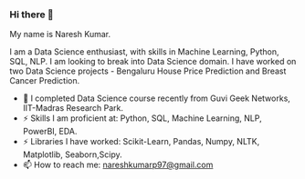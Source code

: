 ### Hi there 👋
My name is Naresh Kumar.

I am a Data Science enthusiast, with skills in Machine Learning, Python, SQL, NLP. I am looking to break into Data Science domain. I have worked on two Data Science projects - Bengaluru House Price Prediction and Breast Cancer Prediction.
- 🌱 I completed Data Science course recently from Guvi Geek Networks, IIT-Madras Research Park.
- ⚡ Skills I am proficient at: Python, SQL, Machine Learning, NLP, PowerBI, EDA.
- ⚡ Libraries I have worked: Scikit-Learn, Pandas, Numpy, NLTK, Matplotlib, Seaborn,Scipy.
- 📫 How to reach me: nareshkumarp97@gmail.com


